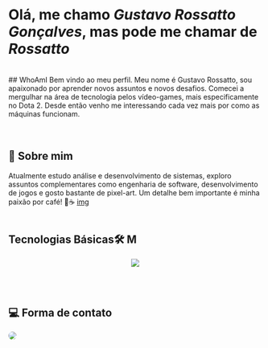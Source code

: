 # Olá, me chamo *_Gustavo Rossatto Gonçalves_*, mas pode me chamar de *_Rossatto_*
<br>
## WhoAmI 
Bem vindo ao meu perfil. Meu nome é Gustavo Rossatto, sou apaixonado por aprender novos assuntos e novos desafios. Comecei a mergulhar na área de tecnologia pelos vídeo-games, mais especificamente no Dota 2. Desde então venho me interessando cada vez mais por como as máquinas funcionam. 
<div>
<br><br>

## 🧠 Sobre mim
Atualmente estudo análise e desenvolvimento de sistemas, exploro assuntos complementares como engenharia de software, desenvolvimento de jogos e gosto bastante de pixel-art. Um detalhe bem importante é minha paixão por café! 💓☕ [img](/home/gus/Desktop/Git/Readme/rossattoGus/img/coffe.png)
<br><br>
## Tecnologias Básicas🛠️ M
<p align="center">
  <a href="https://github.com/rossattoGus">
    <img src="https//:skiilicons.dev/icons?i=git,vim,c,bash" />
  </a>
<p/>
<br><br>

## 💻 Forma de contato
<a href="mailto:rossatto.gus@gmail.com"><img src="https://img.shields.io/badge/Gmail-D14836?style=for-the-badge&logo=gmail&logoColor=white" style="border-radius:50px" target="_blank"></a>
